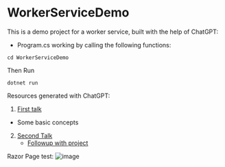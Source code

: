 # WorkerServiceDemo

This is a demo project for a worker service, built with the help of ChatGPT:

- Program.cs working by calling the following functions:

```
cd WorkerServiceDemo
```

Then Run

```
dotnet run
```

Resources generated with ChatGPT:
1. [First talk](gpt-1.md)
- Some basic concepts

2. [Second Talk](gpt-2.md)
     - [Followup with project](gpt-2.1.md)

Razor Page test:
![image](https://i.imgur.com/gzUueJI.png)